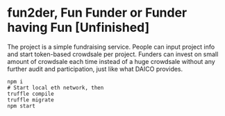 # fun2der, Fun Funder or Funder having Fun [Unfinished]

The project is a simple fundraising service. 
People can input project info and start token-based crowdsale per project. 
Funders can invest on small amount of crowdsale each time instead of a huge crowdsale without any further audit and participation, just like what DAICO provides.

```
npm i
# Start local eth network, then 
truffle compile
truffle migrate
npm start
```
